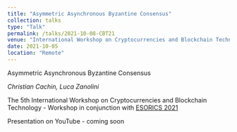 ```yaml
---
title: "Asymmetric Asynchronous Byzantine Consensus"
collection: talks
type: "Talk"
permalink: /talks/2021-10-08-CBT21
venue: "International Workshop on Cryptocurrencies and Blockchain Technology (CBT 2021)"
date: 2021-10-05
location: "Remote"
---
```

Asymmetric Asynchronous Byzantine Consensus

_Christian Cachin, Luca Zanolini_

The 5th International Workshop on Cryptocurrencies and Blockchain Technology - Workshop in conjunction with [ESORICS 2021](https://www.esorics2021.org)

Presentation on YouTube - coming soon

